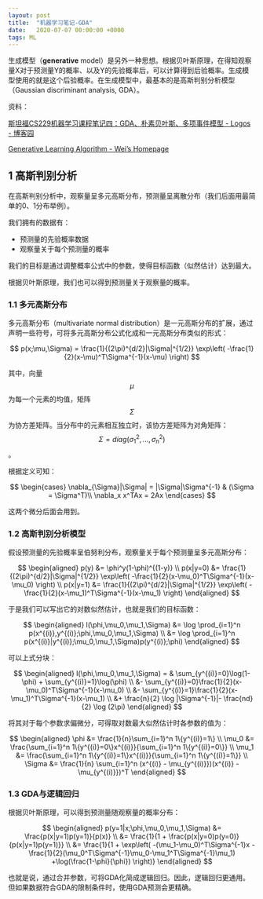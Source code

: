 ```yaml
---
layout: post
title:  "机器学习笔记-GDA"
date:   2020-07-07 00:00:00 +0000
tags: ML
---
```




生成模型（**generative** model）是另外一种思想。根据贝叶斯原理，在得知观察量X对于预测量Y的概率、以及Y的先验概率后，可以计算得到后验概率。生成模型使用的就是这个后验概率。在生成模型中，最基本的是高斯判别分析模型（Gaussian discriminant analysis, GDA）。

资料：

[斯坦福CS229机器学习课程笔记四：GDA、朴素贝叶斯、多项事件模型 - Logos - 博客园](https://www.cnblogs.com/logosxxw/p/4651435.html)

[Generative Learning Algorithm - Wei’s Homepage](https://wei2624.github.io/MachineLearning/sv_generative_model/)



## 1 高斯判别分析

在高斯判别分析中，观察量呈多元高斯分布，预测量呈离散分布（我们后面用最简单的0、1分布举例）。

我们拥有的数据有：

* 预测量的先验概率数据
* 观察量关于每个预测量的概率

我们的目标是通过调整概率公式中的参数，使得目标函数（似然估计）达到最大。

根据贝叶斯原理，我们也可以得到预测量关于观察量的概率。



### 1.1 多元高斯分布

多元高斯分布（multivariate normal distribution）是一元高斯分布的扩展，通过声明一些符号，可将多元高斯分布公式化成和一元高斯分布类似的形式：

$$
p(x;\mu,\Sigma) = \frac{1}{(2\pi)^{d/2}|\Sigma|^{1/2}}
\exp\left(
-\frac{1}{2}(x-\mu)^T\Sigma^{-1}(x-\mu)
\right)
$$

其中，向量 $$\mu$$ 为每一个元素的均值，矩阵 $$\Sigma$$ 为协方差矩阵。当分布中的元素相互独立时，该协方差矩阵为对角矩阵：$$ \Sigma=diag(\sigma_1^2, ..., \sigma_n^2)$$ 。

根据定义可知：

$$
\begin{cases}
\nabla_{\Sigma}|\Sigma| = |\Sigma|\Sigma^{-1} & (\Sigma = \Sigma^T)\\
\nabla_x x^TAx = 2Ax
\end{cases}
$$

这两个微分后面会用到。

### 1.2 高斯判别分析模型

假设预测量的先验概率呈伯努利分布，观察量关于每个预测量呈多元高斯分布：

$$
\begin{aligned}
p(y) &= \phi^y(1-\phi)^{(1-y)} \\
p(x|y=0) &= \frac{1}{(2\pi)^{d/2}|\Sigma|^{1/2}}
\exp\left(
-\frac{1}{2}(x-\mu_0)^T\Sigma^{-1}(x-\mu_0)
\right) \\
p(x|y=1) &= \frac{1}{(2\pi)^{d/2}|\Sigma|^{1/2}}
\exp\left(
-\frac{1}{2}(x-\mu_1)^T\Sigma^{-1}(x-\mu_1)
\right)
\end{aligned}
$$

于是我们可以写出它的对数似然估计，也就是我们的目标函数：

$$
\begin{aligned}
l(\phi,\mu_0,\mu_1,\Sigma) 
&= \log \prod_{i=1}^n p(x^{(i)},y^{(i)};\phi,\mu_0,\mu_1,\Sigma) \\
&= \log \prod_{i=1}^n p(x^{(i)}|y^{(i)};\mu_0,\mu_1,\Sigma)p(y^{(i)};\phi)
\end{aligned}
$$

可以上式分块：

$$
\begin{aligned}
l(\phi,\mu_0,\mu_1,\Sigma) = 
 & \sum_{y^{(i)}=0}\log(1-\phi) + \sum_{y^{(i)}=1}\log(\phi) \\
 &- \sum_{y^{(i)}=0}\frac{1}{2}(x-\mu_0)^T\Sigma^{-1}(x-\mu_0) \\
 &- \sum_{y^{(i)}=1}\frac{1}{2}(x-\mu_1)^T\Sigma^{-1}(x-\mu_1) \\
 &+ \frac{n}{2} \log |\Sigma^{-1}|- \frac{nd}{2} \log (2\pi) 
 \end{aligned}
$$

将其对于每个参数求偏微分，可得取对数最大似然估计时各参数的值为：

$$
\begin{aligned}
\phi &= \frac{1}{n}\sum_{i=1}^n 1\{y^{(i)}=1\} \\
\mu_0 &= \frac{\sum_{i=1}^n 1\{y^{(i)}=0\}x^{(i)}}{\sum_{i=1}^n 1\{y^{(i)}=0\}} \\ 
\mu_1 &= \frac{\sum_{i=1}^n 1\{y^{(i)}=1\}x^{(i)}}{\sum_{i=1}^n 1\{y^{(i)}=1\}} \\ 
\Sigma &= \frac{1}{n} \sum_{i=1}^n (x^{(i)} - \mu_{y^{(i)}})(x^{(i)} - \mu_{y^{(i)}})^T
\end{aligned}
$$



### 1.3 GDA与逻辑回归

根据贝叶斯原理，可以得到预测量随观察量的概率分布：

$$
\begin{aligned}
p(y=1|x;\phi,\mu_0,\mu_1,\Sigma) &= \frac{p(x|y=1)p(y=1)}{p(x)} \\
&= \frac{1}{1 + \frac{p(x|y=0)p(y=0)}{p(x|y=1)p(y=1)}} \\ 
&= \frac{1}{1 + \exp\left(
-(\mu_1-\mu_0)^T\Sigma^{-1}x
-\frac{1}{2}(\mu_0^T\Sigma^{-1}\mu_0-\mu_1^T\Sigma^{-1}\mu_1)
+\log(\frac{1-\phi}{\phi})
\right)}
\end{aligned}
$$

也就是说，通过合并参数，可将GDA化简成逻辑回归。因此，逻辑回归更通用。但如果数据符合GDA的限制条件时，使用GDA预测会更精确。



